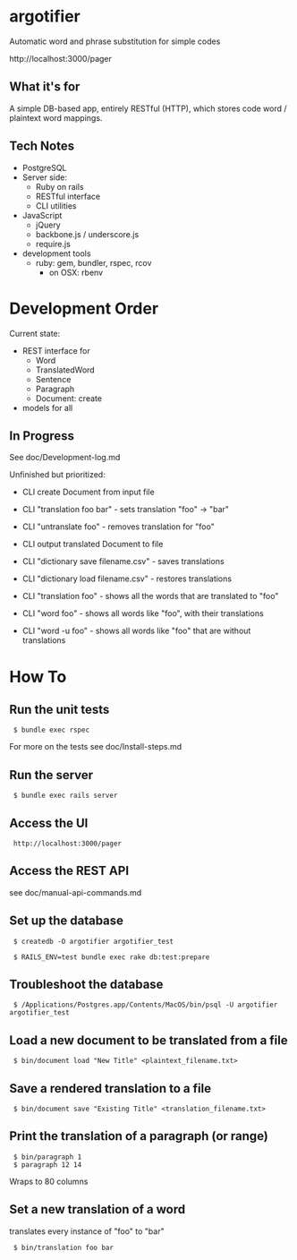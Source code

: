 argotifier
==========

Automatic word and phrase substitution for simple codes

http://localhost:3000/pager

What it's for
-------------

A simple DB-based app, entirely RESTful (HTTP), which stores 
code word / plaintext word mappings.

Tech Notes
----------

- PostgreSQL
- Server side:
   - Ruby on rails
   - RESTful interface
   - CLI utilities
- JavaScript
   - jQuery
   - backbone.js / underscore.js
   - require.js
- development tools
   - ruby: gem, bundler, rspec, rcov
      - on OSX: rbenv


Development Order
=================

Current state:
- REST interface for
   - Word
   - TranslatedWord
   - Sentence
   - Paragraph
   - Document: create
- models for all


In Progress
-----------

See doc/Development-log.md

Unfinished but prioritized:
- CLI create Document from input file

- CLI "translation foo bar" - sets translation "foo" -> "bar"
- CLI "untranslate foo" - removes translation for "foo"

- CLI output translated Document to file

- CLI "dictionary save filename.csv" - saves translations
- CLI "dictionary load filename.csv" - restores translations

- CLI "translation foo" - shows all the words that are translated to "foo"
- CLI "word foo" - shows all words like "foo", with their translations
- CLI "word -u foo" - shows all words like "foo" that are without translations



How To
======

Run the unit tests
------------------

     $ bundle exec rspec

For more on the tests see doc/Install-steps.md


Run the server
--------------

     $ bundle exec rails server

Access the UI
-------------

     http://localhost:3000/pager


Access the REST API
-------------------

see doc/manual-api-commands.md

Set up the database
-------------------

     $ createdb -O argotifier argotifier_test

     $ RAILS_ENV=test bundle exec rake db:test:prepare

Troubleshoot the database
-------------------------

     $ /Applications/Postgres.app/Contents/MacOS/bin/psql -U argotifier argotifier_test


Load a new document to be translated from a file
------------------------------------------------

     $ bin/document load "New Title" <plaintext_filename.txt>


Save a rendered translation to a file
-------------------------------------

     $ bin/document save "Existing Title" <translation_filename.txt>


Print the translation of a paragraph (or range)
-----------------------------------------------

     $ bin/paragraph 1
     $ paragraph 12 14

Wraps to 80 columns


Set a new translation of a word
-------------------------------

translates every instance of "foo" to "bar"

     $ bin/translation foo bar



